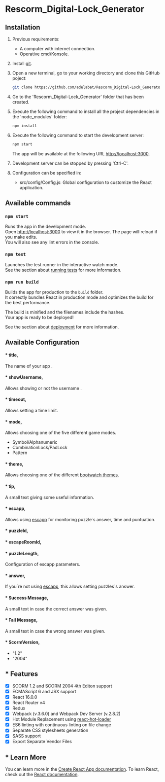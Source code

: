 # Rescorm_Digital-Lock_Generator

## Installation
1. Previous requirements:
    * A computer with internet connection.
    * Operative cmd/Konsole.
2. Install [git](https://git-scm.com/downloads).
3. Open a new terminal, go to your working directory and clone this GitHub poject:
    ```bash
    git clone https://github.com/adelabat/Rescorm_Digital-Lock_Generator
    ```
4. Go to the 'Rescorm_Digital-Lock_Generator' folder that has been created.
5. Execute the following command to install all the project dependencies in the 'node_modules' folder:
    ```bash
    npm install
    ```
6. Execute the following command to start the development server:
    ```bash
    npm start
    ```
    The app will be available at the following URL [http://localhost:3000](http://localhost:3000).  
    
7. Development server can be stopped by pressing 'Ctrl-C'.
8. Configuration can be specified in:  
    * src/config/Config.js: Global configuration to customize the React application.  
    

## Available commands
### `npm start`
Runs the app in the development mode.<br>
Open [http://localhost:3000](http://localhost:3000) to view it in the browser.
The page will reload if you make edits.<br>
You will also see any lint errors in the console.
### `npm test`
Launches the test runner in the interactive watch mode.<br>
See the section about [running tests](https://facebook.github.io/create-react-app/docs/running-tests) for more information.
### `npm run build`
Builds the app for production to the `build` folder.<br>
It correctly bundles React in production mode and optimizes the build for the best performance.

The build is minified and the filenames include the hashes.<br>
Your app is ready to be deployed!

See the section about [deployment](https://facebook.github.io/create-react-app/docs/deployment) for more information.

## Available Configuration
#### * title,
The name of your app .
#### * showUsername,
Allows showing or not the username .
#### * timeout,
Allows setting a time limit.
####  * mode,
Allows choosing one of the five different game modes.
* Symbol/Alphanumeric
* CombinationLock/PadLock
* Pattern
#### * theme,
Allows choosing one of the different [bootwatch themes](https://bootswatch.com/).
#### * tip,
A small text giving some useful information.
#### * escapp,
Allows using [escapp](https://escapp.dit.upm.es/) for monitoring puzzle´s answer, time and puntuation.
#### * puzzleId,
#### * escapeRoomId,
#### * puzzleLength,
Configuration of escapp parameters.
#### * answer,
If you´re not using [escapp](https://escapp.dit.upm.es/), this allows setting puzzles´s answer.
#### * Success Message,
A small text in case the correct answer was given.
#### * Fail Message,
A small text in case the wrong answer was given.
#### * ScormVersion,
* "1.2"
* "2004"
      
## * Features
- [x] SCORM 1.2 and SCORM 2004 4th Editon support
- [x] ECMAScript 6 and JSX support
- [x] React 16.0.0
- [x] React Router v4
- [x] Redux
- [x] Webpack (v.3.6.0) and Webpack Dev Server (v.2.8.2)
- [x] Hot Module Replacement using [react-hot-loader](https://github.com/gaearon/react-hot-loader)
- [x] ES6 linting with continuous linting on file change
- [x] Separate CSS stylesheets generation
- [x] SASS support
- [x] Export Separate Vendor Files      

## * Learn More
You can learn more in the [Create React App documentation](https://facebook.github.io/create-react-app/docs/getting-started).
To learn React, check out the [React documentation](https://reactjs.org/).
